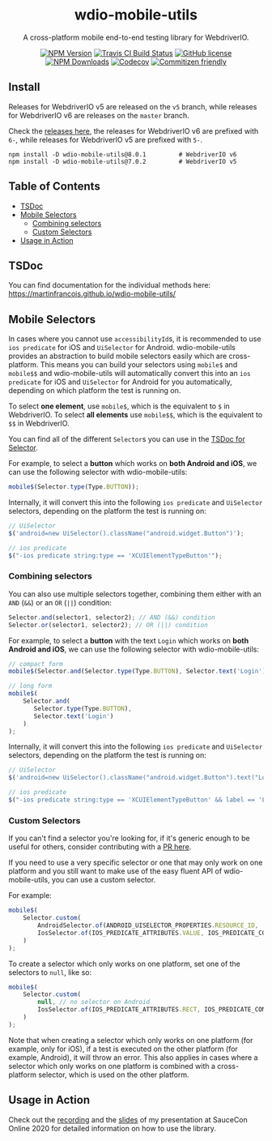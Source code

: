 <h1 align="center">wdio-mobile-utils</h1>

<p align="center">A cross-platform mobile end-to-end testing library for WebdriverIO.</p>

<p align="center">
    <a href="https://www.npmjs.com/package/wdio-mobile-utils"><img src="https://img.shields.io/npm/v/wdio-mobile-utils/latest.svg?style=flat-square" alt="NPM Version" /></a>
    <a href="https://travis-ci.com/martinfrancois/wdio-mobile-utils"><img src="https://img.shields.io/travis/com/martinfrancois/wdio-mobile-utils?style=flat-square" alt="Travis CI Build Status" /></a>
    <a href="https://github.com/martinfrancois/wdio-mobile-utils/blob/master/LICENSE"><img src="https://img.shields.io/npm/l/wdio-mobile-utils.svg?style=flat-square" alt="GitHub license" /></a>
    <a href="https://www.npmjs.com/package/wdio-mobile-utils"><img src="https://img.shields.io/npm/dm/wdio-mobile-utils.svg?style=flat-square" alt="NPM Downloads" /></a>
    <a href="https://codecov.io/gh/martinfrancois/wdio-mobile-utils"><img alt="Codecov" src="https://img.shields.io/codecov/c/github/martinfrancois/wdio-mobile-utils.svg?style=flat-square"></a>
    <a href="http://commitizen.github.io/cz-cli/"><img src="https://img.shields.io/badge/commitizen-friendly-brightgreen.svg?style=flat-square" alt="Commitizen friendly" /></a>
</p>

## Install

Releases for WebdriverIO v5 are released on the `v5` branch, while releases for WebdriverIO v6 are releases on the `master` branch.

Check the [releases here](https://github.com/martinfrancois/wdio-mobile-utils/releases), the releases for WebdriverIO v6 are prefixed with `6-`, while releases for WebdriverIO v5 are prefixed with `5-`.

```
npm install -D wdio-mobile-utils@8.0.1         # WebdriverIO v6
npm install -D wdio-mobile-utils@7.0.2         # WebdriverIO v5
```

## Table of Contents

-   [TSDoc](#tsdoc)
-   [Mobile Selectors](#mobile-selectors)
    -   [Combining selectors](#combining-selectors)
    -   [Custom Selectors](#custom-selectors)
-   [Usage in Action](#usage-in-action)

## TSDoc

You can find documentation for the individual methods here:
https://martinfrancois.github.io/wdio-mobile-utils/

## Mobile Selectors

In cases where you cannot use `accessibilityId`s, it is recommended to use `ios predicate` for iOS and `UiSelector` for Android.
wdio-mobile-utils provides an abstraction to build mobile selectors easily which are cross-platform.
This means you can build your selectors using `mobile$` and `mobile$$` and wdio-mobile-utils will automatically convert this into an `ios predicate` for iOS and `UiSelector` for Android for you automatically, depending on which platform the test is running on.

To select **one element**, use `mobile$`, which is the equivalent to `$` in WebdriverIO.
To select **all elements** use `mobile$$`, which is the equivalent to `$$` in WebdriverIO.

You can find all of the different `Selector`s you can use in the [TSDoc for Selector](https://martinfrancois.github.io/wdio-mobile-utils/classes/selector.html).

For example, to select a **button** which works on **both Android and iOS**, we can use the following selector with wdio-mobile-utils:

```javascript
mobile$(Selector.type(Type.BUTTON));
```

Internally, it will convert this into the following `ios predicate` and `UiSelector` selectors, depending on the platform the test is running on:

```javascript
// UiSelector
$('android=new UiSelector().className("android.widget.Button")');

// ios predicate
$("-ios predicate string:type == 'XCUIElementTypeButton'");
```

### Combining selectors

You can also use multiple selectors together, combining them either with an `AND` (`&&`) or an `OR` (`||`) condition:

```javascript
Selector.and(selector1, selector2); // AND (&&) condition
Selector.or(selector1, selector2); // OR (||) condition
```

For example, to select a **button** with the text `Login` which works on **both Android and iOS**, we can use the following selector with wdio-mobile-utils:

<!-- prettier-ignore-start -->
```javascript
// compact form
mobile$(Selector.and(Selector.type(Type.BUTTON), Selector.text('Login')));

// long form
mobile$(
    Selector.and(
       Selector.type(Type.BUTTON),
       Selector.text('Login')
    )
);
```
<!-- prettier-ignore-end -->

Internally, it will convert this into the following `ios predicate` and `UiSelector` selectors, depending on the platform the test is running on:

```javascript
// UiSelector
$('android=new UiSelector().className("android.widget.Button").text("Login")');

// ios predicate
$("-ios predicate string:type == 'XCUIElementTypeButton' && label == 'Login'");
```

### Custom Selectors

If you can't find a selector you're looking for, if it's generic enough to be useful for others, consider contributing with a [PR here](https://github.com/martinfrancois/wdio-mobile-utils/pulls).

If you need to use a very specific selector or one that may only work on one platform and you still want to make use of the easy fluent API of wdio-mobile-utils, you can use a custom selector.

For example:

<!-- prettier-ignore-start -->
```javascript
mobile$(
    Selector.custom(
        AndroidSelector.of(ANDROID_UISELECTOR_PROPERTIES.RESOURCE_ID, 'URL'),
        IosSelector.of(IOS_PREDICATE_ATTRIBUTES.VALUE, IOS_PREDICATE_COMPARATOR.EQUALS, 'URL')
    )
);
```
<!-- prettier-ignore-end -->

To create a selector which only works on one platform, set one of the selectors to `null`, like so:

<!-- prettier-ignore-start -->
```javascript
mobile$(
    Selector.custom(
        null, // no selector on Android
        IosSelector.of(IOS_PREDICATE_ATTRIBUTES.RECT, IOS_PREDICATE_COMPARATOR.EQUALS, 'URL')
    )
);
```
<!-- prettier-ignore-end -->

Note that when creating a selector which only works on one platform (for example, only for iOS), if a test is executed on the other platform (for example, Android), it will throw an error.
This also applies in cases where a selector which only works on one platform is combined with a cross-platform selector, which is used on the other platform.

## Usage in Action

Check out the [recording](http://saucecon.com/agenda-2020?agendaPath=session/251027) and the [slides](https://github.com/martinfrancois/saucecon-2020-1-codebase-2-mobile-platforms/blob/master/SauceCon_2020_Online.pdf) of my presentation at SauceCon Online 2020 for detailed information on how to use the library.
